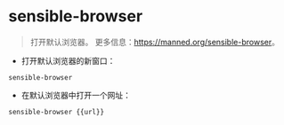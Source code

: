 # sensible-browser

> 打开默认浏览器。
> 更多信息：<https://manned.org/sensible-browser>。

- 打开默认浏览器的新窗口：

`sensible-browser`

- 在默认浏览器中打开一个网址：

`sensible-browser {{url}}`